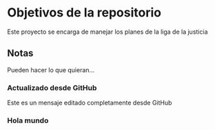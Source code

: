 # Objetivos de la repositorio

Este proyecto se encarga de manejar los planes de la liga de la justicia


## Notas
Pueden hacer lo que quieran...

### Actualizado desde GitHub  
Este es un mensaje editado completamente desde GitHub

### Hola mundo
